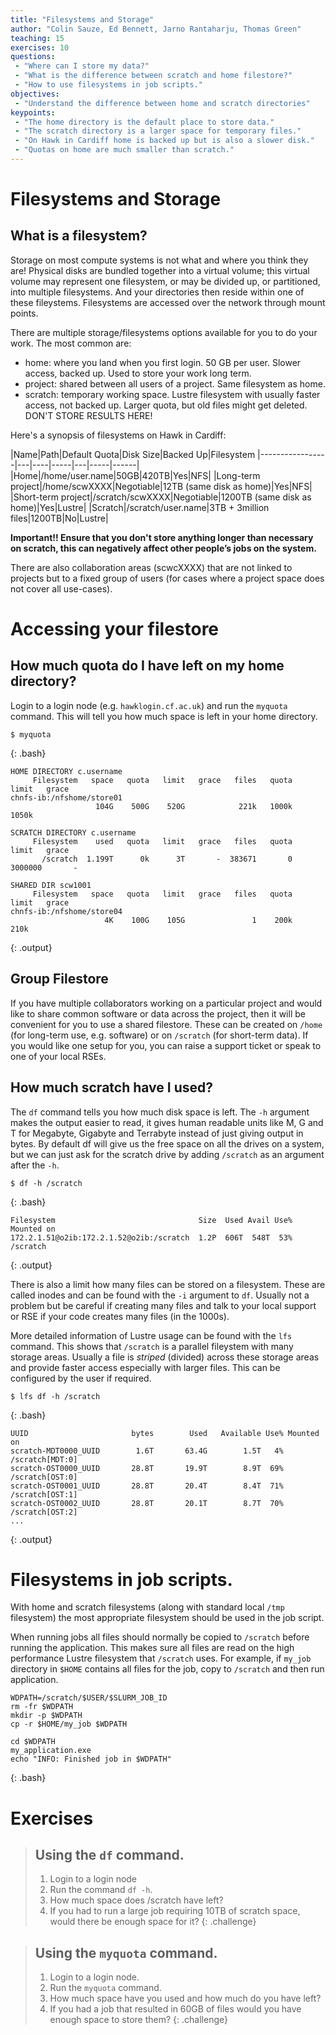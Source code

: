 ```yaml
---
title: "Filesystems and Storage"
author: "Colin Sauze, Ed Bennett, Jarno Rantaharju, Thomas Green"
teaching: 15
exercises: 10
questions:
 - "Where can I store my data?"
 - "What is the difference between scratch and home filestore?"
 - "How to use filesystems in job scripts."
objectives:
 - "Understand the difference between home and scratch directories"
keypoints:
 - "The home directory is the default place to store data."
 - "The scratch directory is a larger space for temporary files."
 - "On Hawk in Cardiff home is backed up but is also a slower disk."
 - "Quotas on home are much smaller than scratch."
---
```



# Filesystems and Storage

## What is a filesystem?
Storage on most compute systems is not what and where you think they are! Physical disks are bundled together into a virtual volume; this virtual volume may represent one filesystem, or may be divided up, or partitioned, into multiple filesystems. And your directories then reside within one of these fileystems. Filesystems are accessed over the network through mount points.

There are multiple storage/filesystems options available for you to do your work. The most common are:

* home: where you land when you first login. 50 GB per user. Slower access, backed up. Used to store your work long term. 
* project: shared between all users of a project. Same filesystem as home. 
* scratch: temporary working space. Lustre filesystem with usually faster access, not backed up. Larger quota, but old files might get deleted. DON'T STORE RESULTS HERE!


Here's a synopsis of filesystems on Hawk in Cardiff:

|Name|Path|Default Quota|Disk Size|Backed Up|Filesystem
|-----------------|---|----|-----|---|-----|------|
|Home|/home/user.name|50GB|420TB|Yes|NFS|
|Long-term project|/home/scwXXXX|Negotiable|12TB (same disk as home)|Yes|NFS|
|Short-term project|/scratch/scwXXXX|Negotiable|1200TB (same disk as home)|Yes|Lustre|
|Scratch|/scratch/user.name|3TB + 3million files|1200TB|No|Lustre|

**Important!! Ensure that you don't store anything longer than necessary on scratch, this can negatively affect other people’s jobs on the system.**

There are also collaboration areas (scwcXXXX) that are not linked to projects but to a fixed group of users (for cases where a
project space does not cover all use-cases).

# Accessing your filestore

## How much quota do I have left on my home directory?

Login to a login node (e.g. `hawklogin.cf.ac.uk`) and run the ```myquota``` command. This will tell you how much space is left in your home directory.

~~~
$ myquota
~~~
{: .bash}

~~~
HOME DIRECTORY c.username
     Filesystem   space   quota   limit   grace   files   quota   limit   grace
chnfs-ib:/nfshome/store01
                   104G    500G    520G            221k   1000k   1050k

SCRATCH DIRECTORY c.username
     Filesystem    used   quota   limit   grace   files   quota   limit   grace
       /scratch  1.199T      0k      3T       -  383671       0 3000000       -

SHARED DIR scw1001
     Filesystem   space   quota   limit   grace   files   quota   limit   grace
chnfs-ib:/nfshome/store04
                     4K    100G    105G               1    200k    210k
~~~
{: .output}

## Group Filestore

If you have multiple collaborators working on a particular project and
would like to share common software or data across the project, then
it will be convenient for you to use a shared filestore. These can be
created on `/home` (for long-term use, e.g. software) or on `/scratch`
(for short-term data). If you would like one setup for you, you can
raise a support ticket or speak to one of your local RSEs.

## How much scratch have I used?

The ```df``` command tells you how much disk space is left. The ```-h``` argument makes the output easier to read, it gives human readable units like M, G and T for Megabyte, Gigabyte and Terrabyte instead of just giving output in bytes. By default df will give us the free space on all the drives on a system, but we can just ask for the scratch drive by adding ```/scratch``` as an argument after the ```-h```.

~~~
$ df -h /scratch
~~~
{: .bash}

~~~
Filesystem                                Size  Used Avail Use% Mounted on
172.2.1.51@o2ib:172.2.1.52@o2ib:/scratch  1.2P  606T  548T  53% /scratch
~~~
{: .output}

There is also a limit how many files can be stored on a filesystem.  These are called inodes and can be found with the ```-i``` argument to ```df```.  Usually not a problem but be careful if creating many files and talk to your local support or RSE if your code creates many files (in the 1000s).

More detailed information of Lustre usage can be found with the ```lfs``` command.  This shows that ```/scratch``` is a
parallel fileystem with many storage areas.  Usually a file is *striped* (divided) across these storage areas and provide faster
access especially with larger files.  This can be configured by the user if required.

~~~
$ lfs df -h /scratch
~~~
{: .bash}

~~~
UUID                       bytes        Used   Available Use% Mounted on
scratch-MDT0000_UUID        1.6T       63.4G        1.5T   4% /scratch[MDT:0]
scratch-OST0000_UUID       28.8T       19.9T        8.9T  69% /scratch[OST:0]
scratch-OST0001_UUID       28.8T       20.4T        8.4T  71% /scratch[OST:1]
scratch-OST0002_UUID       28.8T       20.1T        8.7T  70% /scratch[OST:2]
...
~~~
{: .output}

# Filesystems in job scripts.

With home and scratch filesystems (along with standard local ```/tmp``` filesystem)
the most appropriate filesystem should be used in the job script.

When running jobs all files should normally be copied to ```/scratch``` before running the application.  This makes sure all
files are read on the high performance Lustre filesystem that ```/scratch``` uses.  For example, if ```my_job``` directory in
```$HOME``` contains all files for the job, copy to ```/scratch``` and then run application.
~~~
WDPATH=/scratch/$USER/$SLURM_JOB_ID
rm -fr $WDPATH
mkdir -p $WDPATH
cp -r $HOME/my_job $WDPATH

cd $WDPATH
my_application.exe
echo "INFO: Finished job in $WDPATH"
~~~
{: .bash}

# Exercises

> ## Using the `df` command. 
> 1. Login to a login node
> 2. Run the command `df -h`.
> 3. How much space does /scratch have left?
> 4. If you had to run a large job requiring 10TB of scratch space, would there be enough space for it?
{: .challenge}

> ## Using the `myquota` command.
> 1. Login to a login node.
> 2. Run the `myquota` command. 
> 3. How much space have you used and how much do you have left? 
> 4. If you had a job that resulted in 60GB of files would you have enough space to store them?
{: .challenge}


